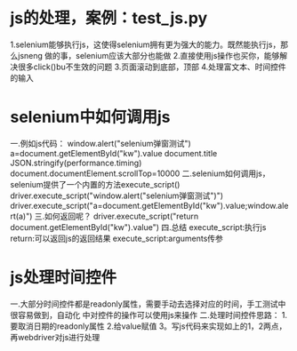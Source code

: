 # js的处理，案例：test_js.py

1.selenium能够执行js，这使得selenium拥有更为强大的能力。既然能执行js，那么jsneng 做的事，selenium应该大部分也能做 2.直接使用js操作也买你，能够解决很多click()bu不生效的问题
3.页面滚动到底部，顶部 4.处理富文本、时间控件的输入

# selenium中如何调用js

一.例如js代码： window.alert("selenium弹窗测试")
a=document.getElementById("kw").value document.title JSON.stringify(performance.timing)
document.documentElement.scrollTop=10000 二.selenium如何调用js，selenium提供了一个内置的方法execute_script()
driver.execute_script("window.alert("selenium弹窗测试")")
driver.execute_script("a=document.getElementById("kw").value;window.alert(a)")
三.如何返回呢？ driver.execute_script("return document.getElementById("kw").value")
四.总结 execute_script:执行js return:可以返回js的返回结果 execute_script:arguments传参

# js处理时间控件

一.大部分时间控件都是readonly属性，需要手动去选择对应的时间，手工测试中很容易做到，自动化 中对控件的操作可以使用js来操作 二.处理时间控件思路： 1.要取消日期的readonly属性 2.给value赋值
3。写js代码来实现如上的1，2两点，再webdriver对js进行处理
